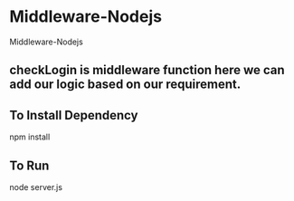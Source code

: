 # Middleware-Nodejs
Middleware-Nodejs

## checkLogin is middleware function here we can add our logic based on our requirement. 

## To Install Dependency
  npm install 

## To Run 
  node server.js
